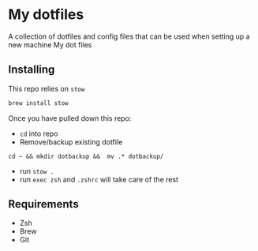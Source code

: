 # My dotfiles

A collection of dotfiles and config files that can be used when setting up a new machine My dot files

## Installing

This repo relies on `stow`
```sh
brew install stow
```

Once you have pulled down this repo: 
 - `cd` into repo
 - Remove/backup existing dotfile
```
cd ~ && mkdir dotbackup &&  mv .* dotbackup/
```
 - run `stow .`
 - run `exec zsh` and `.zshrc` will take care of the rest

## Requirements

 - Zsh
 - Brew
 - Git

